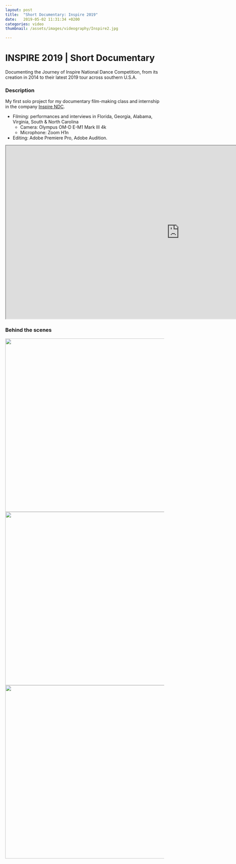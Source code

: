 ```yaml
---
layout: post
title:  "Short Documentary: Inspire 2019"
date:   2019-05-02 11:31:34 +0200
categories: video
thumbnail: /assets/images/videography/Inspire2.jpg

---
```

# INSPIRE 2019 | Short Documentary

Documenting the Journey of Inspire National Dance Competition, from its creation in 2014 to their latest 2019 tour across southern U.S.A. 


### Description
My first solo project for my documentary film-making class and internship in the company [Inspire NDC](https://inspirendc.com/).
- Filming: performances and interviews in Florida, Georgia, Alabama, Virginia, South & North Carolina
  - Camera: Olympus OM-D E-M1 Mark III 4k 
  - Microphone: Zoom H1n 
- Editing: Adobe Premiere Pro, Adobe Audition.


<iframe width="1100" height="550" src="https://www.youtube.com/embed/Ktu8qUkUFps" title="Inspire National Dance Competition - A Short Documentary (2019)" frameborder="10" allow="accelerometer; autoplay; clipboard-write; encrypted-media; picture-in-picture; web-share" referrerpolicy="strict-origin-when-cross-origin" allowfullscreen></iframe>

### Behind the scenes

<img src="/assets/images/videography/Inspire.jpg"  width="550"/>
<img src="/assets/images/videography/Inspire2.jpg"  width="550"/>
<img src="/assets/images/videography/Inspire3.jpg"  width="550"/>